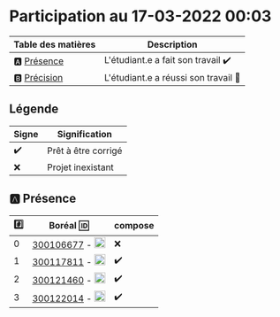 # Participation au 17-03-2022 00:03

| Table des matières            | Description                                             |
|-------------------------------|---------------------------------------------------------|
| :a: [Présence](#a-présence)   | L'étudiant.e a fait son travail    :heavy_check_mark:   |
| :b: [Précision](#b-précision) | L'étudiant.e a réussi son travail  :tada:               |

## Légende

| Signe              | Signification                 |
|--------------------|-------------------------------|
| :heavy_check_mark: | Prêt à être corrigé           |
| :x:                | Projet inexistant             |

## :a: Présence

|:hash:| Boréal :id:                | compose       |
|------|----------------------------|---------------|
| 0 | [300106677](../300106677/Dockerfile) - <image src='https://avatars0.githubusercontent.com/u/71027895?s=460&v=4' width=20 height=20></image> | :x: |
| 1 | [300117811](../300117811/Dockerfile) - <image src='https://avatars0.githubusercontent.com/u/71027809?s=460&v=4' width=20 height=20></image> | :heavy_check_mark: |
| 2 | [300121460](../300121460/Dockerfile) - <image src='https://avatars0.githubusercontent.com/u/71027883?s=460&v=4' width=20 height=20></image> | :heavy_check_mark: |
| 3 | [300122014](../300122014/Dockerfile) - <image src='https://avatars0.githubusercontent.com/u/71392439?s=460&v=4' width=20 height=20></image> | :heavy_check_mark: |
